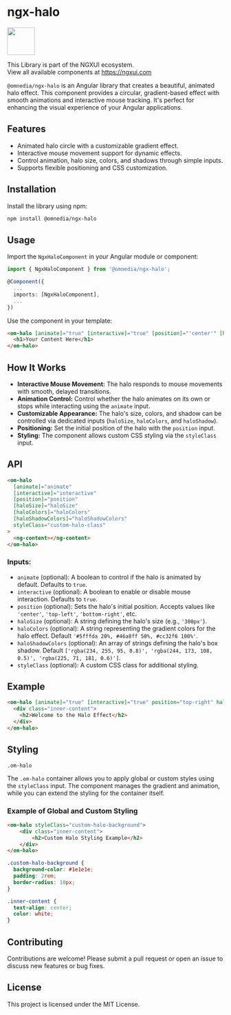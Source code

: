# ngx-halo

<a href="https://ngxui.com" target="_blank" style="display: flex;gap: .5rem;align-items: center;cursor: pointer; padding: 0 0 0 0; height: fit-content;">
  <img src="https://ngxui.com/assets/img/ngxui-logo.png" style="width: 64px;height: 64px;">
</a>

This Library is part of the NGXUI ecosystem. <br>
View all available components at https://ngxui.com

`@omnedia/ngx-halo` is an Angular library that creates a beautiful, animated halo effect. This component provides a circular, gradient-based effect with smooth animations and interactive mouse tracking. It's perfect for enhancing the visual experience of your Angular applications.

## Features

- Animated halo circle with a customizable gradient effect.
- Interactive mouse movement support for dynamic effects.
- Control animation, halo size, colors, and shadows through simple inputs.
- Supports flexible positioning and CSS customization.

## Installation

Install the library using npm:

```bash
npm install @omnedia/ngx-halo
```

## Usage

Import the `NgxHaloComponent` in your Angular module or component:

```typescript
import { NgxHaloComponent } from '@omnedia/ngx-halo';

@Component({
  ...
  imports: [NgxHaloComponent],
  ...
})
```

Use the component in your template:

```html
<om-halo [animate]="true" [interactive]="true" [position]="'center'" [haloSize]="'300px'" [haloColors]="'#ff0000, #00ff00, #0000ff'">
  <h1>Your Content Here</h1>
</om-halo>
```

## How It Works

- **Interactive Mouse Movement:** The halo responds to mouse movements with smooth, delayed transitions.
- **Animation Control:** Control whether the halo animates on its own or stops while interacting using the `animate` input.
- **Customizable Appearance:** The halo's size, colors, and shadow can be controlled via dedicated inputs (`haloSize`, `haloColors`, and `haloShadow`).
- **Positioning:** Set the initial position of the halo with the `position` input.
- **Styling:** The component allows custom CSS styling via the `styleClass` input.

## API

```html
<om-halo
  [animate]="animate"
  [interactive]="interactive"
  [position]="position"
  [haloSize]="haloSize"
  [haloColors]="haloColors"
  [haloShadowColors]="haloShadowColors"
  styleClass="custom-halo-class"
>
  <ng-content></ng-content>
</om-halo>
```

### Inputs:
- `animate` (optional): A boolean to control if the halo is animated by default. Defaults to `true`.
- `interactive` (optional): A boolean to enable or disable mouse interaction. Defaults to `true`.
- `position` (optional): Sets the halo's initial position. Accepts values like `'center'`, `'top-left'`, `'bottom-right'`, etc.
- `haloSize` (optional): A string defining the halo's size (e.g., `'300px'`).
- `haloColors` (optional): A string representing the gradient colors for the halo effect. Default `'#5fffda 20%, #46a8ff 50%, #cc32f6 100%'`.
- `haloShadowColors` (optional): An array of strings defining the halo's box shadow. Default `['rgba(234, 255, 95, 0.8)', 'rgba(244, 173, 108, 0.5)', 'rgba(225, 71, 181, 0.6)']`.
- `styleClass` (optional): A custom CSS class for additional styling.

## Example

```html
<om-halo [animate]="true" [interactive]="true" position="top-right" haloSize="400px" haloColors="'#f00, #0f0, #00f'" [haloShadowColors]="['rgba(234, 255, 95, 0.8)', 'rgba(244, 173, 108, 0.5)', 'rgba(225, 71, 181, 0.6)']" styleClass="custom-halo-style">
  <div class="inner-content">
    <h2>Welcome to the Halo Effect</h2>
  </div>
</om-halo>
```

## Styling
`.om-halo`

The `.om-halo` container allows you to apply global or custom styles using the `styleClass` input. The component manages the gradient and animation, while you can extend the styling for the container itself.

### Example of Global and Custom Styling

```html
<om-halo styleClass="custom-halo-background">
    <div class="inner-content">
        <h2>Custom Halo Styling Example</h2>
    </div>
</om-halo>
```

```css
.custom-halo-background {
  background-color: #1e1e1e;
  padding: 2rem;
  border-radius: 10px;
}

.inner-content {
  text-align: center;
  color: white;
}
```

## Contributing

Contributions are welcome! Please submit a pull request or open an issue to discuss new features or bug fixes.

## License

This project is licensed under the MIT License.
